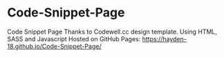 # Code-Snippet-Page
Code Snippet Page Thanks to Codewell.cc design template. Using HTML, SASS and Javascript
Hosted on GitHub Pages: https://hayden-18.github.io/Code-Snippet-Page/
